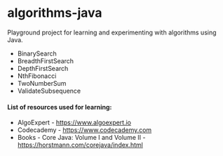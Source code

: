 # algorithms-java

Playground project for learning and experimenting with algorithms using Java.

* BinarySearch
* BreadthFirstSearch
* DepthFirstSearch
* NthFibonacci
* TwoNumberSum
* ValidateSubsequence

#### List of resources used for learning:
* AlgoExpert - https://www.algoexpert.io
* Codecademy - https://www.codecademy.com
* Books - Core Java: Volume I and Volume II - https://horstmann.com/corejava/index.html